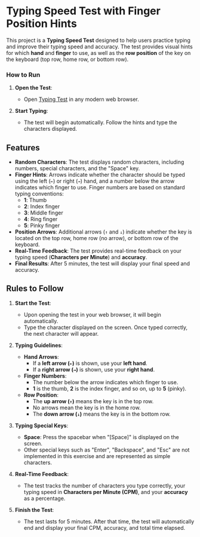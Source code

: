 # Typing Speed Test with Finger Position Hints

This project is a **Typing Speed Test** designed to help users practice typing and improve their typing speed and accuracy. The test provides visual hints for which **hand** and **finger** to use, as well as the **row position** of the key on the keyboard (top row, home row, or bottom row).


### How to Run


1. **Open the Test**:
   - Open [Typing Test](https://quantqi.github.io/TestTyping/)
    in any modern web browser.

2. **Start Typing**:
   - The test will begin automatically. Follow the hints and type the characters displayed.




## Features

- **Random Characters**: The test displays random characters, including numbers, special characters, and the "Space" key.
- **Finger Hints**: Arrows indicate whether the character should be typed using the left (`←`) or right (`→`) hand, and a number below the arrow indicates which finger to use. Finger numbers are based on standard typing conventions:
  - **1**: Thumb
  - **2**: Index finger
  - **3**: Middle finger
  - **4**: Ring finger
  - **5**: Pinky finger
- **Position Arrows**: Additional arrows (`↑` and `↓`) indicate whether the key is located on the top row, home row (no arrow), or bottom row of the keyboard.
- **Real-Time Feedback**: The test provides real-time feedback on your typing speed (**Characters per Minute**) and **accuracy**.
- **Final Results**: After 5 minutes, the test will display your final speed and accuracy.

## Rules to Follow

1. **Start the Test**:
   - Upon opening the test in your web browser, it will begin automatically.
   - Type the character displayed on the screen. Once typed correctly, the next character will appear.

2. **Typing Guidelines**:
   - **Hand Arrows**:
     - If a **left arrow (`←`)** is shown, use your **left hand**.
     - If a **right arrow (`→`)** is shown, use your **right hand**.
   - **Finger Numbers**:
     - The number below the arrow indicates which finger to use.
     - **1** is the thumb, **2** is the index finger, and so on, up to **5** (pinky).
   - **Row Position**:
     - The **up arrow (`↑`)** means the key is in the top row.
     - No arrows mean the key is in the home row.
     - The **down arrow (`↓`)** means the key is in the bottom row.

3. **Typing Special Keys**:
   - **Space**: Press the spacebar when "[Space]" is displayed on the screen.
   - Other special keys such as "Enter", "Backspace", and "Esc" are not implemented in this exercise and are represented as simple characters.

4. **Real-Time Feedback**:
   - The test tracks the number of characters you type correctly, your typing speed in **Characters per Minute (CPM)**, and your **accuracy** as a percentage.

5. **Finish the Test**:
   - The test lasts for 5 minutes. After that time, the test will automatically end and display your final CPM, accuracy, and total time elapsed.


